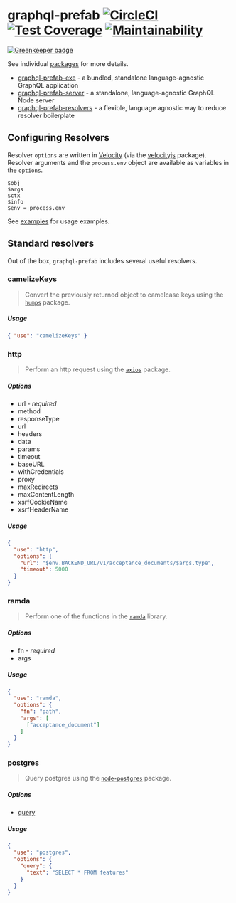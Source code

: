 # graphql-prefab [![CircleCI](https://circleci.com/gh/jdolle/graphql-prefab.svg?style=svg)](https://circleci.com/gh/jdolle/graphql-prefab) [![Test Coverage](https://api.codeclimate.com/v1/badges/da06c7682572accb0831/test_coverage)](https://codeclimate.com/github/jdolle/graphql-prefab/test_coverage) [![Maintainability](https://api.codeclimate.com/v1/badges/da06c7682572accb0831/maintainability)](https://codeclimate.com/github/jdolle/graphql-prefab/maintainability)

[![Greenkeeper badge](https://badges.greenkeeper.io/jdolle/graphql-prefab.svg)](https://greenkeeper.io/)

See individual [packages](https://github.com/jdolle/graphql-prefab/tree/master/packages) for more details.
- [graphql-prefab-exe](https://github.com/jdolle/graphql-prefab/tree/master/packages/graphql-prefab-exe) - a bundled, standalone language-agnostic GraphQL application
- [graphql-prefab-server](https://github.com/jdolle/graphql-prefab/tree/master/packages/graphql-prefab-server) - a standalone, language-agnostic GraphQL Node server
- [graphql-prefab-resolvers](https://github.com/jdolle/graphql-prefab/tree/master/packages/graphql-prefab-resolvers) - a flexible, language agnostic way to reduce resolver boilerplate

## Configuring Resolvers

Resolver `options` are written in [Velocity](http://velocity.apache.org/engine/1.7/vtl-reference.html) (via the [velocityjs](https://github.com/shepherdwind/velocity.js) package). Resolver arguments and the `process.env` object are available as variables in the `options`.
```
$obj
$args
$ctx
$info
$env = process.env
```

See [examples](https://github.com/jdolle/graphql-prefab/tree/master/packages/graphql-prefab-resolvers/examples) for usage examples.


## Standard resolvers

Out of the box, `graphql-prefab` includes several useful resolvers.

### camelizeKeys

> Convert the previously returned object to camelcase keys using the [`humps`](https://github.com/domchristie/humps) package.

##### Usage

```json
{ "use": "camelizeKeys" }
```


### http

> Perform an http request using the [`axios`](https://github.com/axios/axios) package.

##### Options

- url - *required*
- method
- responseType
- url
- headers
- data
- params
- timeout
- baseURL
- withCredentials
- proxy
- maxRedirects
- maxContentLength
- xsrfCookieName
- xsrfHeaderName

##### Usage

```json
{
  "use": "http",
  "options": {
    "url": "$env.BACKEND_URL/v1/acceptance_documents/$args.type",
    "timeout": 5000
  }
}
```


### ramda

> Perform one of the functions in the  [`ramda`](https://github.com/ramda/ramda) library.

##### Options

- fn - *required*
- args

##### Usage

```json
{
  "use": "ramda",
  "options": {
    "fn": "path",
    "args": [
      ["acceptance_document"]
    ]
  }
}
```


### postgres

> Query postgres using the [`node-postgres`](https://github.com/brianc/node-postgres) package.

##### Options

- [query](https://node-postgres.com/features/queries#query-config-object)

##### Usage

```json
{
  "use": "postgres",
  "options": {
    "query": {
      "text": "SELECT * FROM features"
    }
  }
}
```
